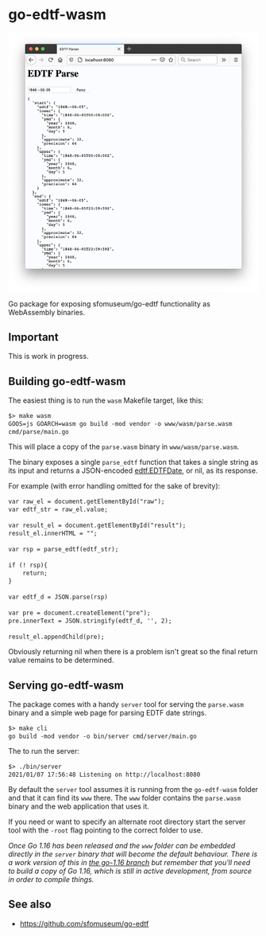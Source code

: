 # go-edtf-wasm

![](docs/images/edtf-parse-wasm.png)

Go package for exposing sfomuseum/go-edtf functionality as WebAssembly binaries.

## Important

This is work in progress.

## Building go-edtf-wasm

The easiest thing is to run the `wasm` Makefile target, like this:

```
$> make wasm
GOOS=js GOARCH=wasm go build -mod vendor -o www/wasm/parse.wasm cmd/parse/main.go
```

This will place a copy of the `parse.wasm` binary in `www/wasm/parse.wasm`.

The binary exposes a single `parse_edtf` function that takes a single string as its input and returns a JSON-encoded [edtf.EDTFDate](https://github.com/sfomuseum/go-edtf#date-spans-or-edtfedtfdate), or nil, as its response.

For example (with error handling omitted for the sake of brevity):

```
var raw_el = document.getElementById("raw");
var edtf_str = raw_el.value;

var result_el = document.getElementById("result");
result_el.innerHTML = "";
    
var rsp = parse_edtf(edtf_str);

if (! rsp){
    return;
}
	
var edtf_d = JSON.parse(rsp)
	
var pre = document.createElement("pre");
pre.innerText = JSON.stringify(edtf_d, '', 2);
	
result_el.appendChild(pre);
```

Obviously returning nil when there is a problem isn't great so the final return value remains to be determined.

## Serving go-edtf-wasm

The package comes with a handy `server` tool for serving the `parse.wasm` binary and a simple web page for parsing EDTF date strings.

```
$> make cli
go build -mod vendor -o bin/server cmd/server/main.go
```

The to run the server:

```
$> ./bin/server 
2021/01/07 17:56:48 Listening on http://localhost:8080
```

By default the `server` tool assumes it is running from the `go-edtf-wasm` folder and that it can find its `www` there. The `www` folder contains the `parse.wasm` binary and the web application that uses it.

If you need or want to specify an alternate root directory start the server tool with the `-root` flag pointing to the correct folder to use.

_Once Go 1.16 has been released and the `www` folder can be embedded directly in the `server` binary that will become the default behaviour. There is a work version of this in [the go-1.16 branch](https://github.com/sfomuseum/go-edtf-wasm/tree/go-1.16) but remember that you'll need to build a copy of Go 1.16, which is still in active development, from source in order to compile things._

## See also

* https://github.com/sfomuseum/go-edtf